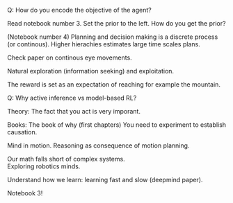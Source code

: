 Q: How do you encode the objective of the agent?

Read notebook number 3. 
Set the prior to the left. How do you get the prior?

(Notebook number 4)
Planning and decision making is a discrete process (or continous). 
Higher hierachies estimates large time scales plans. 

Check paper on continous eye movements. 

Natural exploration (information seeking) and exploitation. 

The reward is set as an expectation of reaching for example the mountain. 

Q: Why active inference vs model-based RL?

Theory: 
The fact that you act is very imporant. 

Books:
The book of why (first chapters)
You need to experiment to establish causation.

Mind in motion. 
Reasoning as consequence of motion planning. 

Our math falls short of complex systems.  
Exploring robotics minds. 

Understand how we learn:
learning fast and slow (deepmind paper). 

Notebook 3!
